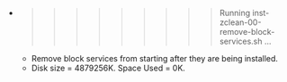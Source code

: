* >>>>>>>>> Running inst-zclean-00-remove-block-services.sh ...
  * Remove block services from starting after they are being installed.
  * Disk size = 4879256K. Space Used = 0K.
